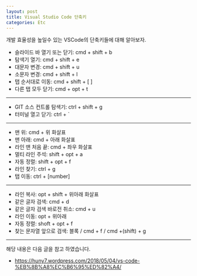 ```yaml
---
layout: post
title: Visual Studio Code 단축키
categories: Etc
---
```


개발 효율성을 높일수 있는 VSCode의 단축키들에 대해 알아보자.


- 슬라이드 바 열기 또는 닫기: cmd + shift + b
- 탐색기 열기: cmd + shift + e
- 대문자 변경: cmd + shift + u
- 소문자 변경: cmd + shift + l
- 탭 순서대로 이동: cmd + shift + [ ]
- 다른 탭 모두 닫기: cmd + opt + t 

----

- GIT 소스 컨트롤 탐색기: ctrl + shift + g
- 터미널 열고 닫기: ctrl + ` 

----

- 맨 위: cmd + 위 화살표
- 맨 아래: cmd + 아래 화살표
- 라인 맨 처음 끝: cmd + 좌우 화살표
- 멀티 라인 주석: shift + opt + a 
- 자동 정렬: shift + opt + f
- 라인 찾기: ctrl + g
- 탭 이동: ctrl + [number]

----

- 라인 복사: opt + shift + 위아래 화살표
- 같은 글자 검색: cmd + d
- 같은 글자 검색 바로전 취소: cmd + u
- 라인 이동: opt + 위아래 
- 자동 정렬: shoft + opt + f
- 찾는 문자열 앞으로 검색: 블록 / cmd + f / cmd +(shift) + g



----
해당 내용은 다음 글을 참고 하였습니다.
- https://huny7.wordpress.com/2018/05/04/vs-code-%EB%8B%A8%EC%B6%95%ED%82%A4/